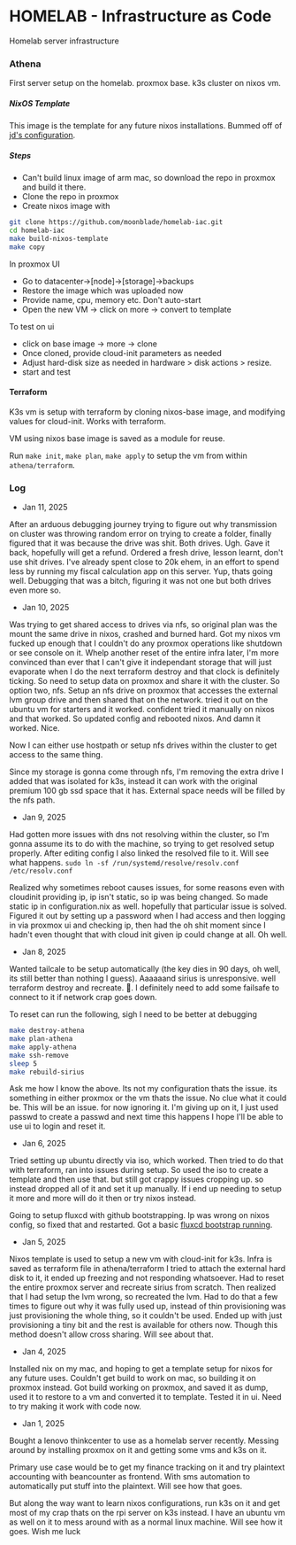 # HOMELAB - Infrastructure as Code

Homelab server infrastructure

### Athena

First server setup on the homelab. proxmox base.
k3s cluster on nixos vm.

##### NixOS Template

This image is the template for any future nixos installations. Bummed off of [jd's configuration](https://github.com/kmjayadeep/homelab-iac/blob/main/nixos-images/nixos-base-image/README.md).

##### Steps

- Can't build linux image of arm mac, so download the repo in proxmox and build it there.
- Clone the repo in proxmox
- Create nixos image with 

```bash
git clone https://github.com/moonblade/homelab-iac.git
cd homelab-iac
make build-nixos-template
make copy
```

In proxmox UI

- Go to datacenter->[node]->[storage]->backups
- Restore the image which was uploaded now
- Provide name, cpu, memory etc. Don't auto-start
- Open the new VM -> click on more -> convert to template

To test on ui

- click on base image -> more -> clone
- Once cloned, provide cloud-init parameters as needed
- Adjust hard-disk size as needed in hardware > disk actions > resize.
- start and test

#### Terraform

K3s vm is setup with terraform by cloning nixos-base image, and modifying values for cloud-init.
Works with terraform.

VM using nixos base image is saved as a module for reuse.

Run `make init`, `make plan`, `make apply` to setup the vm from within `athena/terraform`.

### Log

- Jan 11, 2025

After an arduous debugging journey trying to figure out why transmission on cluster was throwing random error on trying to create a folder, finally figured that it was because the drive was shit. Both drives.
Ugh. Gave it back, hopefully will get a refund. Ordered a fresh drive, lesson learnt, don't use shit drives. I've already spent close to 20k ehem, in an effort to spend less by running my fiscal calculation app on this server. Yup, thats going well.
Debugging that was a bitch, figuring it was not one but both drives even more so.

- Jan 10, 2025

Was trying to get shared access to drives via nfs, so original plan was the mount the same drive in nixos, crashed and burned hard. Got my nixos vm fucked up enough that I couldn't do any proxmox operations like shutdown or see console on it.
Whelp another reset of the entire infra later, I'm more convinced than ever that I can't give it independant storage that will just evaporate when I do the next terraform destroy and that clock is definitely ticking.
So need to setup data on proxmox and share it with the cluster. So option two, nfs. Setup an nfs drive on proxmox that accesses the external lvm group drive and then shared that on the network.
tried it out on the ubuntu vm for starters and it worked. confident tried it manually on nixos and that worked. So updated config and rebooted nixos. And damn it worked. Nice.

Now I can either use hostpath or setup nfs drives within the cluster to get access to the same thing.

Since my storage is gonna come through nfs, I'm removing the extra drive I added that was isolated for k3s, instead it can work with the original premium 100 gb ssd space that it has.
External space needs will be filled by the nfs path.

- Jan 9, 2025

Had gotten more issues with dns not resolving within the cluster, so I'm gonna assume its to do with the machine, so trying to get resolved setup properly. After editing config I also linked the resolved file to it. Will see what happens.
`sudo ln -sf /run/systemd/resolve/resolv.conf /etc/resolv.conf`

Realized why sometimes reboot causes issues, for some reasons even with cloudinit providing ip, ip isn't static, so ip was being changed. So made static ip in configuration.nix as well. hopefully that particular issue is solved.
Figured it out by setting up a password when I had access and then logging in via proxmox ui and checking ip, then had the oh shit moment since I hadn't even thought that with cloud init given ip could change at all. Oh well.

- Jan 8, 2025

Wanted tailcale to be setup automatically (the key dies in 90 days, oh well, its still better than nothing I guess). Aaaaaand sirius is unresponsive. well terraform destroy and recreate.
:shrug:. I definitely need to add some failsafe to connect to it if network crap goes down.

To reset can run the following, sigh I need to be better at debugging

```bash
make destroy-athena
make plan-athena
make apply-athena
make ssh-remove
sleep 5
make rebuild-sirius
```

Ask me how I know the above. Its not my configuration thats the issue. its something in either proxmox or the vm thats the issue. No clue what it could be. This will be an issue. for now ignoring it.
I'm giving up on it, I just used passwd to create a passwd and next time this happens I hope I'll be able to use ui to login and reset it.

- Jan 6, 2025

Tried setting up ubuntu directly via iso, which worked. Then tried to do that with terraform, ran into issues during setup.
So used the iso to create a template and then use that. but still got crappy issues cropping up. so instead dropped all of it and set it up manually.
If i end up needing to setup it more and more will do it then or try nixos instead.

Going to setup fluxcd with github bootstrapping. Ip was wrong on nixos config, so fixed that and restarted.
Got a basic [fluxcd bootstrap running](https://github.com/moonblade/homelab-k8s/tree/main).

- Jan 5, 2025

Nixos template is used to setup a new vm with cloud-init for k3s.
Infra is saved as terraform file in athena/terraform
I tried to attach the external hard disk to it, it ended up freezing and not responding whatsoever.
Had to reset the entire proxmox server and recreate sirius from scratch.
Then realized that I had setup the lvm wrong, so recreated the lvm. Had to do that a few times to figure out why it was fully used up, instead of thin provisioning was just provisioning the whole thing, so it couldn't be used.
Ended up with just provisioning a tiny bit and the rest is available for others now. Though this method doesn't allow cross sharing. Will see about that.

- Jan 4, 2025

Installed nix on my mac, and hoping to get a template setup for nixos for any future uses.
Couldn't get build to work on mac, so building it on proxmox instead.
Got build working on proxmox, and saved it as dump, used it to restore to a vm and converted it to template. Tested it in ui.
Need to try making it work with code now.

- Jan 1, 2025

Bought a lenovo thinkcenter to use as a homelab server recently.
Messing around by installing proxmox on it and getting some vms and k3s on it.

Primary use case would be to get my finance tracking on it and try plaintext accounting with beancounter as frontend.
With sms automation to automatically put stuff into the plaintext. Will see how that goes.

But along the way want to learn nixos configurations, run k3s on it and get most of my crap thats on the rpi server on k3s instead.
I have an ubuntu vm as well on it to mess around with as a normal linux machine. Will see how it goes. Wish me luck
